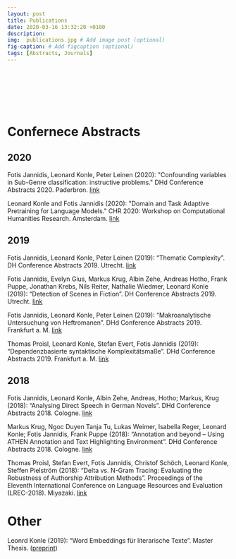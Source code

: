 ```yaml
---
layout: post
title: Publications
date: 2020-03-16 13:32:20 +0100
description: 
img:  publications.jpg # Add image post (optional)
fig-caption: # Add figcaption (optional)
tags: [Abstracts, Journals]
---
```

&nbsp;&nbsp;&nbsp;&nbsp;&nbsp;&nbsp;&nbsp;&nbsp;&nbsp;&nbsp;&nbsp;&nbsp;&nbsp;&nbsp;&nbsp;&nbsp;&nbsp;&nbsp;&nbsp;&nbsp;&nbsp;&nbsp;&nbsp;&nbsp;&nbsp;&nbsp;&nbsp;&nbsp;&nbsp;&nbsp;&nbsp;&nbsp;
&nbsp;&nbsp;&nbsp;&nbsp;&nbsp;&nbsp;&nbsp;&nbsp;&nbsp;&nbsp;&nbsp;&nbsp;&nbsp;&nbsp;&nbsp;&nbsp;&nbsp;&nbsp;&nbsp;&nbsp;&nbsp;&nbsp;&nbsp;&nbsp;&nbsp;&nbsp;&nbsp;&nbsp;&nbsp;&nbsp;&nbsp;&nbsp;
&nbsp;&nbsp;&nbsp;&nbsp;&nbsp;&nbsp;&nbsp;&nbsp;&nbsp;&nbsp;&nbsp;&nbsp;&nbsp;&nbsp;&nbsp;&nbsp;&nbsp;&nbsp;&nbsp;&nbsp;&nbsp;&nbsp;&nbsp;&nbsp;&nbsp;&nbsp;&nbsp;&nbsp;&nbsp;&nbsp;&nbsp;&nbsp;
&nbsp;&nbsp;&nbsp;&nbsp;&nbsp;&nbsp;&nbsp;&nbsp;&nbsp;&nbsp;&nbsp;&nbsp;&nbsp;&nbsp;&nbsp;&nbsp;&nbsp;&nbsp;&nbsp;&nbsp;&nbsp;&nbsp;&nbsp;&nbsp;&nbsp;&nbsp;&nbsp;&nbsp;&nbsp;&nbsp;&nbsp;&nbsp;
&nbsp;&nbsp;&nbsp;&nbsp;&nbsp;&nbsp;&nbsp;&nbsp;&nbsp;&nbsp;&nbsp;&nbsp;&nbsp;&nbsp;&nbsp;&nbsp;&nbsp;&nbsp;&nbsp;&nbsp;&nbsp;&nbsp;&nbsp;&nbsp;&nbsp;&nbsp;&nbsp;&nbsp;&nbsp;&nbsp;&nbsp;&nbsp;
&nbsp;&nbsp;&nbsp;&nbsp;&nbsp;&nbsp;&nbsp;&nbsp;&nbsp;&nbsp;&nbsp;&nbsp;&nbsp;&nbsp;&nbsp;&nbsp;&nbsp;&nbsp;&nbsp;&nbsp;&nbsp;&nbsp;&nbsp;&nbsp;&nbsp;&nbsp;&nbsp;&nbsp;&nbsp;&nbsp;&nbsp;&nbsp;
&nbsp;&nbsp;&nbsp;&nbsp;&nbsp;&nbsp;&nbsp;&nbsp;&nbsp;&nbsp;&nbsp;&nbsp;&nbsp;&nbsp;&nbsp;&nbsp;&nbsp;&nbsp;&nbsp;&nbsp;&nbsp;&nbsp;&nbsp;&nbsp;&nbsp;&nbsp;&nbsp;&nbsp;&nbsp;&nbsp;&nbsp;&nbsp;
&nbsp;&nbsp;&nbsp;&nbsp;&nbsp;&nbsp;&nbsp;&nbsp;&nbsp;&nbsp;&nbsp;&nbsp;&nbsp;&nbsp;&nbsp;&nbsp;&nbsp;&nbsp;&nbsp;&nbsp;&nbsp;&nbsp;&nbsp;&nbsp;&nbsp;&nbsp;&nbsp;&nbsp;&nbsp;&nbsp;&nbsp;&nbsp;
&nbsp;&nbsp;&nbsp;&nbsp;&nbsp;&nbsp;&nbsp;&nbsp;&nbsp;&nbsp;&nbsp;&nbsp;&nbsp;&nbsp;&nbsp;&nbsp;&nbsp;&nbsp;&nbsp;&nbsp;&nbsp;&nbsp;&nbsp;&nbsp;&nbsp;&nbsp;&nbsp;&nbsp;&nbsp;&nbsp;&nbsp;&nbsp;
&nbsp;&nbsp;&nbsp;&nbsp;&nbsp;&nbsp;&nbsp;&nbsp;&nbsp;&nbsp;&nbsp;&nbsp;&nbsp;&nbsp;&nbsp;&nbsp;&nbsp;&nbsp;&nbsp;&nbsp;&nbsp;&nbsp;&nbsp;&nbsp;&nbsp;&nbsp;&nbsp;&nbsp;&nbsp;&nbsp;&nbsp;&nbsp;
&nbsp;&nbsp;&nbsp;&nbsp;&nbsp;&nbsp;&nbsp;&nbsp;&nbsp;&nbsp;&nbsp;&nbsp;&nbsp;&nbsp;&nbsp;&nbsp;&nbsp;&nbsp;&nbsp;&nbsp;&nbsp;&nbsp;&nbsp;&nbsp;&nbsp;&nbsp;&nbsp;&nbsp;&nbsp;&nbsp;&nbsp;&nbsp;
&nbsp;&nbsp;&nbsp;&nbsp;&nbsp;&nbsp;&nbsp;&nbsp;&nbsp;&nbsp;&nbsp;&nbsp;&nbsp;&nbsp;&nbsp;&nbsp;&nbsp;&nbsp;&nbsp;&nbsp;&nbsp;&nbsp;&nbsp;&nbsp;&nbsp;&nbsp;&nbsp;&nbsp;&nbsp;&nbsp;&nbsp;&nbsp;
&nbsp;&nbsp;&nbsp;&nbsp;&nbsp;&nbsp;&nbsp;&nbsp;&nbsp;&nbsp;&nbsp;&nbsp;&nbsp;&nbsp;&nbsp;&nbsp;&nbsp;&nbsp;&nbsp;&nbsp;&nbsp;&nbsp;&nbsp;&nbsp;&nbsp;&nbsp;&nbsp;&nbsp;&nbsp;&nbsp;&nbsp;&nbsp;
&nbsp;&nbsp;&nbsp;&nbsp;&nbsp;&nbsp;
&nbsp;&nbsp;&nbsp;&nbsp;&nbsp;&nbsp;
# Confernece Abstracts
## 2020
Fotis Jannidis, Leonard Konle, Peter Leinen (2020): "Confounding variables in Sub-Genre classification: instructive problems." DHd Conference Abstracts 2020. Paderbron. <a href="https://zenodo.org/record/3666690#.YFCpa51KjOh">link</a><br>

Leonard Konle and Fotis Jannidis (2020): "Domain and Task Adaptive Pretraining for Language Models." CHR 2020: Workshop on Computational Humanities Research. Amsterdam. <a href="http://ceur-ws.org/Vol-2723/short33.pdf">link</a><br>
## 2019
Fotis Jannidis, Leonard Konle, Peter Leinen (2019): “Thematic Complexity”. DH Conference Abstracts 2019. Utrecht. <a href="https://dev.clariah.nl/files/dh2019/boa/0504.html">link</a><br>

Fotis Jannidis, Evelyn Gius, Markus Krug, Albin Zehe, Andreas Hotho, Frank Puppe, Jonathan Krebs, Nils Reiter, Nathalie Wiedmer, Leonard Konle (2019): “Detection of Scenes in Fiction”. DH Conference Abstracts 2019. Utrecht. <a href="https://dev.clariah.nl/files/dh2019/boa/0608.html">link</a><br>

Fotis Jannidis, Leonard Konle, Peter Leinen (2019): “Makroanalytische Untersuchung von Heftromanen”. DHd Conference Abstracts 2019. Frankfurt a. M. <a href="https://zenodo.org/record/2596095#.XTM9YlUzZhE">link</a><br>

Thomas Proisl, Leonard Konle, Stefan Evert, Fotis Jannidis (2019): “Dependenzbasierte syntaktische Komplexitätsmaße”. DHd Conference Abstracts 2019. Frankfurt a. M. <a href="https://zenodo.org/record/2596095#.XTM9YlUzZhE">link</a><br>
## 2018
Fotis Jannidis,  Leonard Konle,  Albin Zehe, Andreas, Hotho; Markus, Krug (2018): “Analysing Direct Speech in German Novels”. DHd Conference Abstracts 2018. Cologne. <a href="http://dhd2018.uni-koeln.de/wp-content/uploads/boa-DHd2018-web-ISBN.pdf">link</a><br>

Markus Krug, Ngoc Duyen Tanja Tu, Lukas  Weimer, Isabella Reger, Leonard Konle; Fotis Jannidis, Frank Puppe (2018): “Annotation and beyond – Using ATHEN Annotation and Text Highlighting Environment”.  DHd Conference Abstracts 2018. Cologne. <a href="http://dhd2018.uni-koeln.de/wp-content/uploads/boa-DHd2018-web-ISBN.pdf">link</a><br>

Thomas Proisl, Stefan Evert, Fotis Jannidis, Christof Schöch, Leonard Konle, Steffen Pielström (2018): “Delta vs. N-Gram Tracing: Evaluating the Robustness of Authorship Attribution Methods”. Proceedings of the Eleventh International Conference on Language Resources and Evaluation (LREC-2018). Miyazaki. <a href="http://www.lrec-conf.org/proceedings/lrec2018/pdf/835.pdf">link</a><br>
# Other
Leonrd Konle (2019): “Word Embeddings für literarische Texte”. Master Thesis. (<a href="./../Konle_Thesis.pdf" download="thesis">preprint</a>)


